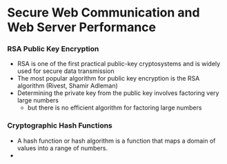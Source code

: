 # Secure Web Communication and Web Server Performance

### RSA Public Key Encryption

* RSA is one of the first practical public-key cryptosystems and is widely used for secure data transmission
* The most popular algorithm for public key encryption is the RSA algorithm \(Rivest, Shamir Adleman\)
* Determining the private key from the public key involves factoring very large numbers
  * but there is no efficient algorithm for factoring large numbers

### Cryptographic Hash Functions

* A hash function or hash algorithm is a function that maps a domain of values into a range of numbers.
* 


